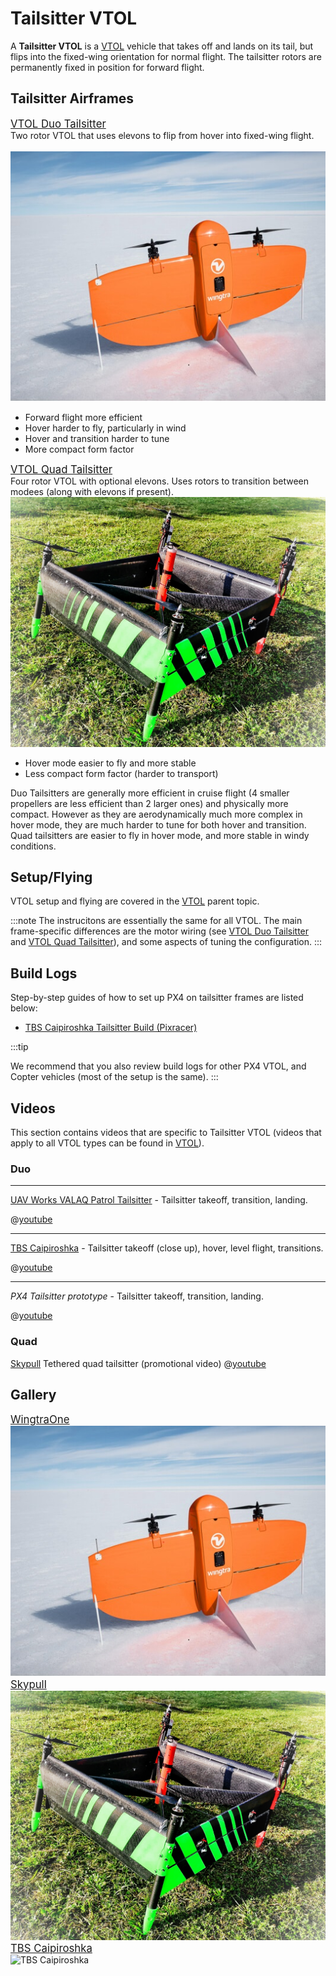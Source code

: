 # Tailsitter VTOL

A **Tailsitter VTOL** is a [VTOL](../frames_vtol/README.md) vehicle that takes off and lands on its tail, but flips into the fixed-wing orientation for normal flight.
The tailsitter rotors are permanently fixed in position for forward flight.

## Tailsitter Airframes

<div class="grid_wrapper two_column">
  <div class="grid_item">
    <div class="grid_item_heading"><big><a href="../airframes/airframe_reference.html#vtol-duo-tailsitter">VTOL Duo Tailsitter</a></big></div>
    <div class="grid_text">
    Two rotor VTOL that uses elevons to flip from hover into fixed-wing flight.<br><br>
    <img src="../../assets/airframes/vtol/wingtraone/hero.jpg" title="Wingtra: WingtraOne VTOL Duo Tailsitter" alt="wingtraone" /> 
    <ul>
      <li>Forward flight more efficient</li>
      <li>Hover harder to fly, particularly in wind</li>
      <li>Hover and transition harder to tune</li>
      <li>More compact form factor</li>
    </ul>
    </div>
  </div>
<div class="grid_item">
  <div class="grid_item_heading"><big><a href="../airframes/airframe_reference.html#vtol-quad-tailsitter">VTOL Quad Tailsitter</a></big></div>
  Four rotor VTOL with optional elevons. Uses rotors to transition between modees (along with elevons if present).
  <div class="grid_text">
  <img title="Skypull SP-1 VTOL QuadTailsitter" src="../../assets/airframes/vtol/skypull/skypull_sp1.jpg" />
  <ul>
    <li>Hover mode easier to fly and more stable</li>
    <li>Less compact form factor (harder to transport)</li>
  </ul>
  </div>
</div>
</div>

Duo Tailsitters are generally more efficient in cruise flight (4 smaller propellers are less efficient than 2 larger ones) and physically more compact.
However as they are aerodynamically much more complex in hover mode, they are much harder to tune for both hover and transition.
Quad tailsitters are easier to fly in hover mode, and more stable in windy conditions.

## Setup/Flying

VTOL setup and flying are covered in the [VTOL](../frames_vtol/README.md) parent topic.

:::note
The instrucitons are essentially the same for all VTOL.
The main frame-specific differences are the  motor wiring (see [VTOL Duo Tailsitter](../airframes/airframe_reference.md#vtol-duo-tailsitter) and [VTOL Quad Tailsitter](../airframes/airframe_reference.md#vtol-quad-tailsitter)), and some aspects of tuning the configuration.
:::

## Build Logs

Step-by-step guides of how to set up PX4 on tailsitter frames are listed below:

- [TBS Caipiroshka Tailsitter Build (Pixracer)](../frames_vtol/vtol_tailsitter_caipiroshka_pixracer.md)

:::tip

We recommend that you also review build logs for other PX4 VTOL, and Copter vehicles (most of the setup is the same).
:::

## Videos

This section contains videos that are specific to Tailsitter VTOL (videos that apply to all VTOL types can be found in [VTOL](../frames_vtol/README.md)).

### Duo
---

[UAV Works VALAQ Patrol Tailsitter](https://www.valaqpatrol.com/tech-data/) - Tailsitter takeoff, transition, landing.

@[youtube](https://youtu.be/pWt6uoqpPIw)

---

[TBS Caipiroshka](../frames_vtol/vtol_tailsitter_caipiroshka_pixracer.md) - Tailsitter takeoff (close up), hover, level flight, transitions. 

@[youtube](https://www.youtube.com/watch?v=acG0aTuf3f8&vq=hd720)

---

*PX4 Tailsitter prototype*  - Tailsitter takeoff, transition, landing. 
<!-- provided by slack user xdwgood. Not yet got detail -->
@[youtube](c3myer2n80M)

### Quad

[Skypull](https://www.skypull.technology/) Tethered quad tailsitter (promotional video)
@[youtube](https://youtu.be/6s-Izqb_GVs)

## Gallery

<div class="grid_wrapper three_column">
  <div class="grid_item">
    <div class="grid_item_heading"><big><a href="https://wingtra.com/mapping-drone-wingtraone/">WingtraOne</a></big></div>
    <div class="grid_text">
    <img src="../../assets/airframes/vtol/wingtraone/hero.jpg" title="Wingtra: WingtraOne VTOL Duo Tailsitter" alt="wingtraone" /> 
    </div>
  </div>
  <div class="grid_item">
    <div class="grid_item_heading"><big><a href="https://www.skypull.technology/">Skypull</a></big></div>
    <div class="grid_text">
      <img title="Skypull SP-1 VTOL QuadTailsitter" src="../../assets/airframes/vtol/skypull/skypull_sp1.jpg" />
    </div>
  </div>
  <div class="grid_item">
    <div class="grid_item_heading"><big><a href="../frames_vtol/vtol_tailsitter_caipiroshka_pixracer.html">TBS Caipiroshka</a></big></div>
    <div class="grid_text">
      <img title="TBS Caipiroshka" src="../../assets/airframes/vtol/caipiroshka/caipiroshka.jpg" />
    </div>
  </div>
</div>


